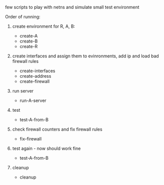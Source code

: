 few scripts to play with netns and simulate small test environment

Order of running:

1. create environment for R, A, B:
   - create-A
   - create-B
   - create-R

2. create interfaces and assign them to evinronments, add ip and load bad firewall rules
   - create-interfaces
   - create-address
   - create-firewall

3. run server
   - run-A-server
4. test
   - test-A-from-B

5. check firewall counters and fix firewall rules
   - fix-firewall
6. test again - now should work fine
   - test-A-from-B
7. cleanup
   - cleanup
